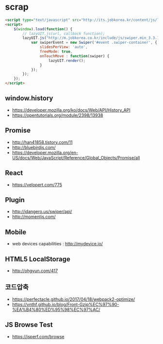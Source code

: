 scrap
========================

```html
<script type="text/javascript" src="http://its.jobkorea.kr/content/js/lazyUIT.min.js"></script>
<script>
	$(window).load(function() {
		// lazyUIT.js(url, callback function);
		lazyUIT.js("http://m.jobkorea.co.kr/include/js/swiper.min_3.3.1.js", function() {
			var swiperEvent = new Swiper('#event .swiper-container', {
				slidesPerView: 'auto',
				freeMode: true,
				onTouchMove : function(swiper) {
					lazyUIT.render();
				}
			});
		});
	});
</script>
```


window.history
---------------
* https://developer.mozilla.org/ko/docs/Web/API/History_API
* https://opentutorials.org/module/2398/13938

Promise
---------------
* http://han41858.tistory.com/11
* http://bluebirdjs.com/
* https://developer.mozilla.org/en-US/docs/Web/JavaScript/Reference/Global_Objects/Promise/all

React
---------------
* https://velopert.com/775

Plugin
---------------
* http://idangero.us/swiper/api/
* http://momentjs.com/

Mobile
---------------
* web devices capabilities : http://mydevice.io/

HTML5 LocalStorage
---------------
* http://ohgyun.com/417

코드압축
---------------
* https://perfectacle.github.io/2017/04/18/webpack2-optimize/
* https://vnthf.github.io/blog/Front-Gzip%EC%97%90-%EA%B4%80%ED%95%98%EC%97%AC/

JS Browse Test
---------------
* https://jsperf.com/browse
